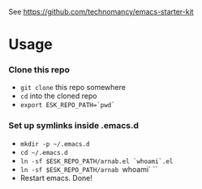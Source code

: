 See https://github.com/technomancy/emacs-starter-kit

# Usage
### Clone this repo
+ `git clone` this repo somewhere
+ `cd` into the cloned repo
+ `` export ESK_REPO_PATH=`pwd` ``

### Set up symlinks inside .emacs.d

+ `mkdir -p ~/.emacs.d`
+ `cd ~/.emacs.d`
+ `` ln -sf $ESK_REPO_PATH/arnab.el `whoami`.el ``
+ `ln -sf $ESK_REPO_PATH/arnab `whoami` ``
+ Restart emacs. Done!
